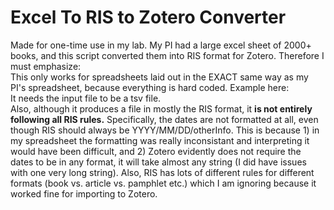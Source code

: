 # Excel To RIS to Zotero Converter
Made for one-time use in my lab. My PI had a large excel sheet of 2000+ books, and this script converted them into RIS format for Zotero. Therefore I must emphasize:  
This only works for spreadsheets laid out in the EXACT same way as my PI's spreadsheet, because everything is hard coded. Example here:  
It needs the input file to be a tsv file.  
Also, although it produces a file in mostly the RIS format, it **is not entirely following all RIS rules.** Specifically, the dates are not formatted at all, even though RIS should always be YYYY/MM/DD/otherInfo. This is because 1) in my spreadsheet the formatting was really inconsistant and interpreting it would have been difficult, and 2) Zotero evidently does not require the dates to be in any format, it will take almost any string (I did have issues with one very long string). Also, RIS has lots of different rules for different formats (book vs. article vs. pamphlet etc.) which I am ignoring because it worked fine for importing to Zotero.  
